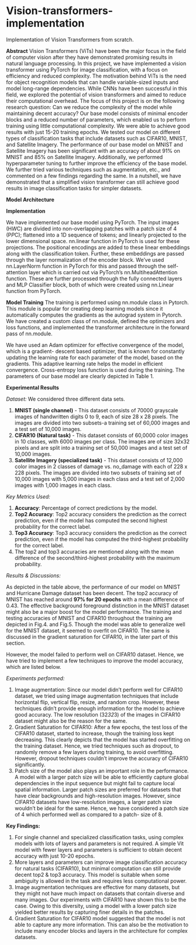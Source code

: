 # Vision-transformers-implementation
Implementation of Vision Transformers from scratch.

**Abstract** Vision Transformers (ViTs) have been the major focus in the field of computer vision after they have demonstrated promising results in natural language processing. In this project, we have implemented a vision transformer using PyTorch for image classification, with a focus on efficiency and reduced complexity. The motivation behind ViTs is the need for object recognition models that can handle variable-sized inputs and model long-range dependencies. While CNNs have been successful in this field, we explored the potential of vision transformers and aimed to reduce their computational overhead. The focus of this project is on the following research question: Can we reduce the complexity of the model while maintaining decent accuracy? Our base model consists of minimal encoder blocks and a reduced number of parameters, which enabled us to perform training using little computational complexity. We were able to achieve good results with just 15-20 training epochs. We tested our model on different types of classification tasks that include datasets such as CIFAR10, MNIST, and Satellite Imagery. The performance of our base model on MNIST and Satellite Imagery has been significant with an accuracy of about 91% on MNIST and 85% on Satellite Imagery. Additionally, we performed hyperparameter tuning to further improve the efficiency of the base model. We further tried various techniques such as augmentation, etc., and commented on a few findings regarding the same. In a nutshell, we have demonstrated that a simplified vision transformer can still achieve good results in image classification tasks for simpler datasets.

**Model Architecture**

**Implementation**

We have implemented our base model using PyTorch. The input images (H*W*C) are divided into non-overlapping patches with a patch size of 4 (P*P*C); flattened into a 1D sequence of tokens; and linearly projected to the lower dimensional space. nn.linear function in PyTorch is used for these projections. The positional encodings are added to these linear embeddings along with the classification token. Further, these embeddings are passed through the layer normalization of the encoder block. We’ve used nn.LayerNorm function in PyTorch for this and passed through the self-attention layer which is carried out via PyTorch’s nn.MultiheadAttention function. These are further processed through the fully connected layers and MLP Classifier block, both of which were created using nn.Linear function from PyTorch.

**Model Training**
The training is performed using nn.module class in Pytorch. This module is popular for creating deep learning models since it automatically computes the gradients as the autograd system in Pytorch. We have created a custom class of nn.module, defined the optimizers and loss functions, and implemented the transformer architecture in the forward pass of nn.module.
 
We have used an Adam optimizer for effective convergence of the model, which is a gradient- descent based optimizer, that is known for constantly updating the learning rate for each parameter of the model, based on the gradients. This adaptive learning rate helps the model in efficient convergence. Cross-entropy loss function is used during the training. The parameters of our base model are clearly depicted in Table 1.

**Experimental Results**

_Dataset:_
We considered three different data sets.
1. **MNIST (single channel)** - This dataset consists of 70000 grayscale images of handwritten digits 0 to 9, each of size 28 x 28 pixels. The images are divided into two subsets-a training set of 60,000 images and
a test set of 10,000 images.
2. **CIFAR10 (Natural task)** - This dataset
consists of 60,0000 color images in 10 classes, with 6000 images per class. The images are of size 32x32 pixels and are split into a training set of 50,000 images and a test set of 10,000 images.
3. **Satellite Imagery (specialized task)** - This dataset consists of 12,000 color images in 2 classes of damage vs. no_damage with each of 228 x 228 pixels. The images are divided into two subsets of training set of 10,000 images with 5,000 images in each class and a test set of 2,000 images with 1,000 images in each class.

_Key Metrics Used:_
1. **Accuracy**: Percentage of correct
predictions by the model.
2. **Top2 Accuracy**: Top2 accuracy considers
the prediction as the correct prediction, even if the model has computed the second highest probability for the correct label.
3. **Top3 Accuracy**: Top3 accuracy considers the prediction as the correct prediction, even if the model has computed the third-highest probability for the correct label.
4. The top2 and top3 accuracies are mentioned along with the mean difference of the second/third-highest probability with the maximum probability.

_Results & Discussions:_

As depicted in the table above, the performance of our model on MNIST and Hurricane Damage dataset has been decent. The top2 accuracy of MNIST has reached around **97% for 20 epochs** with a mean difference of 0.43. The effective background foreground distinction in the MNIST dataset might also be a major boost for the model performance. The training and testing accuracies of MNIST and CIFAR10 throughout the training are depicted in Fig.4. and Fig.5. Though the model was able to generalize well for the MNIST dataset, it seemed to overfit on CIFAR10. The same is discussed in the gradient saturation for CIFAR10, in the later part of this section.

However, the model failed to perform well on CIFAR10 dataset. Hence, we have tried to implement a few techniques to improve the model accuracy, which are listed below.

_Experiments performed:_
1. Image augmentation: Since our model
didn’t perform well for CIFAR10 dataset, we tried using image augmentation techniques that include horizontal flip, vertical flip, resize, and random crop. However, these techniques didn’t provide enough information for the model to achieve good accuracy. The low resolution (32*32*3) of the images in CIFAR10 dataset might also be the reason for the same.
2. Gradient Saturation for CIFAR10: After a few epochs, the test loss of the CIFAR10 dataset, started to increase, though the training loss kept decreasing. This clearly depicts that the model has started overfitting on the training dataset. Hence, we tried techniques such as dropout, to randomly remove a few layers during training, to avoid overfitting. However, dropout techniques couldn’t improve the accuracy of CIFAR10 significantly.
3. Patch size of the model also plays an important role in the performance. A model with a larger patch size will be able to efficiently capture global dependencies in the input sequence but might fail to capture local spatial information. Larger patch sizes are preferred for datasets that have clear backgrounds and high-resolution images. However, since CIFAR10 datasets have low-resolution images, a larger patch size wouldn’t be ideal for the same. Hence, we have considered a patch size of 4 which performed well as compared to a patch- size of 8.

**Key Findings:**
1.	For single channel and specialized classification tasks, using complex models with lots of layers and parameters is not required. A simple Vit model with fewer layers and parameters is sufficient to obtain decent accuracy with just 10-20 epochs.
2.	More layers and parameters can improve image classification accuracy for natural tasks (CIFAR10), but minimal computation can still provide decent top2 & top3 accuracy. This model is suitable when some ambiguity is allowed in the task and requires less computational power.
3.	Image augmentation techniques are effective for many datasets, but they might not have much impact on datasets that contain diverse and many images. Our experiments with CIFAR10 have shown this to be the case. Owing to this diversity, using a model with a lower patch size yielded better results by capturing finer details in the patches.
4.	Gradient Saturation for CIFAR10 model suggested that the model is not able to capture any more information. This can also be the motivation to include many encoder blocks and layers in the architecture for complex datasets.

